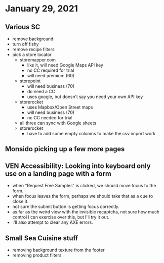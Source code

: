 # January 29, 2021

## Various SC
- remove background
- turn off fishy
- remove recipe filters
- pick a store locator
	- storemapper.com
		- like it, will need Google Maps API key
		- no CC required for trial
		- will need premium (60)
	- storepoint
		- will need business (70)
		- do need a CC
		- uses google, but doesn't say you need your own API key
	- storerocket
		- uses Mapbox/Open Street maps
		- will need business (70)
		- no CC needed for trial
	- all three can sync with Google sheets
	- storerocket
		- have to add some empty columns to make the csv import work

## Monsido picking up a few more pages

## VEN Accessibility: Looking into keyboard only use on a landing page with a form
- when "Request Free Samples" is clicked, we should move focus to the form. 
- when focus leaves the form, perhaps we should take that as a cue to close it. 
- not sure the submit button is getting focus correctly. 
- as far as the weird view with the invisible recaptcha, not sure how much control I can exercise over this, but I'll try it out. 
- I'll also attempt to clear any AXE errors. 

## Small Sea Cuisine stuff
- removing background texture from the footer
- removing product filters
